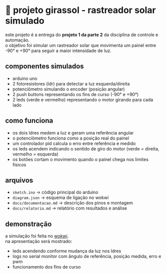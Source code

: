 # 🌻 projeto girassol - rastreador solar simulado

este projeto é a entrega do **projeto 1 da parte 2** da disciplina de controle e automação.  
o objetivo foi simular um rastreador solar que movimenta um painel entre -90° e +90° para seguir a maior intensidade de luz.

## componentes simulados
- arduino uno  
- 2 fotoresistores (ldr) para detectar a luz esquerda/direita  
- potenciômetro simulando o encoder (posição angular)  
- 2 push buttons representando os fins de curso (-90° e +90°)  
- 2 leds (verde e vermelho) representando o motor girando para cada lado  

## como funciona
- os dois ldres medem a luz e geram uma referência angular  
- o potenciômetro funciona como a posição real do painel  
- um controlador pid calcula o erro entre referência e medido  
- os leds acendem indicando o sentido de giro do motor (verde = direita, vermelho = esquerda)  
- os botões cortam o movimento quando o painel chega nos limites físicos  

## arquivos
- `sketch.ino` → código principal do arduino  
- `diagram.json` → esquema de ligação no wokwi  
- `docs/documentacao.md` → descrição dos pinos e montagem  
- `docs/relatorio.md` → relatório com resultados e análise  

## demonstração
a simulação foi feita no [wokwi](https://wokwi.com).  
na apresentação será mostrado:  
- leds acendendo conforme mudança da luz nos ldres  
- logs no serial monitor com ângulo de referência, posição medida, erro e pwm  
- funcionamento dos fins de curso  

